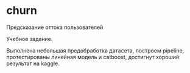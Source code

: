 # churn
Предсказание оттока пользователей

Учебное задание.

Выполнена небольшая предобработка датасета, построем pipeline, протестированы линейная модель и catboost, достигнут хороший результат на kaggle.
